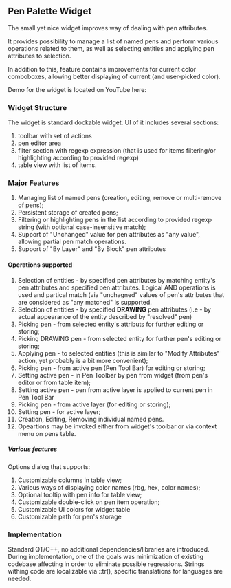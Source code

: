 ## Pen Palette Widget

The small yet nice widget improves way of dealing with pen attributes. 

It provides possibility to manage a list of named pens and perform various operations related to them, as well as selecting entities and applying pen attributes to selection. 

In addition to this, feature contains improvements for current color comboboxes, allowing better displaying of current (and user-picked color).

Demo for the widget is located on YouTube here: 

### Widget Structure
The widget is standard dockable widget. UI of it includes several sections:  

1) toolbar with set of actions
2) pen editor area
3) filter section with regexp expression (that is used for items filtering/or highlighting according to provided regexp)
4) table view with list of items. 

### Major Features 

1) Managing list of named pens (creation, editing, remove or multi-remove of pens);
2) Persistent storage of created pens;
2) Filtering or highlighting pens in the list according to provided regexp string (with optional case-insensitive match);
3) Support of "Unchanged" value for pen attributes as "any value", allowing partial pen match operations.
4) Support of "By Layer" and "By Block" pen attributes

#### Operations supported
1) Selection of entities  - by specified pen attributes by matching entity's pen attributes and specified pen attributes. Logical AND operations is used and partical match (via "unchagned" values of pen's attributes that are considered as "any matched" is supported.
2) Selection of entities  - by specified **DRAWING** pen attributes (i.e - by actual appearance of the entity described by "resolved" pen)
3) Picking pen  -  from selected entity's attributs for further editing or storing;
4) Picking DRAWING pen  - from selected entity for further pen's editing or storing;
5) Applying pen - to selected entities (this is similar to "Modify Attributes" action, yet probably is a bit more convenient);
6) Picking pen  - from active pen (Pen Tool Bar)  for editing or storing;
7) Setting active pen  - in Pen Toolbar by pen from widget (from pen's editor or from table item);
8) Setting active pen - pen from active layer is applied to current pen in Pen Tool Bar
9) Picking pen - from active layer (for editing or storing);
10) Setting pen - for active layer; 
11) Creation, Editing, Removing individual named pens. 
12) Opeartions may be invoked either from widget's toolbar or via context menu on pens table. 

##### Various features

Options dialog that supports:

1) Customizable columns in table view;
2) Various ways of displaying color names (rbg, hex, color names);
3) Optional tooltip with pen info for table view;
3) Customizable double-click on pen item operation;
4) Customizable UI colors for widget table
5) Customizable path for pen's storage

### Implementation 

Standard QT/C++, no additional dependencies/libraries are introduced. During implementation, one of the goals was minimization of existing codebase affecting in order to eliminate possible regressions. 
Strings withing code are localizable via ::tr(), specific translations for languages are needed. 


